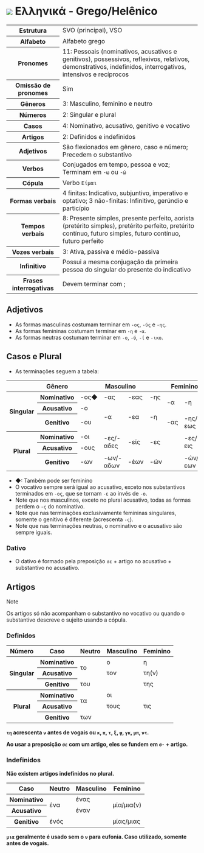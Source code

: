 # <img src="https://flagsapi.com/GR/flat/32.png"> Ελληνικά - Grego/Helênico

<table>
    <tr>
        <th>Estrutura</th>
        <td>SVO (principal), VSO</td>
    </tr>
    <tr>
        <th>Alfabeto</th>
        <td>Alfabeto grego</td>
    </tr>
    <tr>
        <th>Pronomes</th>
        <td>11: Pessoais (nominativos, acusativos e genitivos), possessivos, reflexivos, relativos, demonstrativos, indefinidos, interrogativos, intensivos e recíprocos</td>
    </tr>
    <tr>
        <th>Omissão de pronomes</th>
        <td>Sim</td>
    </tr>
    <tr>
        <th>Gêneros</th>
        <td>3: Masculino, feminino e neutro</td>
    </tr>
    <tr>
        <th>Números</th>
        <td>2: Singular e plural</td>
    </tr>
    <tr>
        <th>Casos</th>
        <td>4: Nominativo, acusativo, genitivo e vocativo</td>
    </tr>
    <tr>
        <th>Artigos</th>
        <td>2: Definidos e indefinidos</td>
    </tr>
    <tr>
        <th>Adjetivos</th>
        <td>São flexionados em gênero, caso e número; Precedem o substantivo</td>
    </tr>
    <tr>
        <th>Verbos</th>
        <td>Conjugados em tempo, pessoa e voz; Terminam em <code>-ω</code> ou <code>-ώ</code></td>
    </tr>
    <tr>
        <th>Cópula</th>
        <td>Verbo <code>Είμαι</code></td>
    </tr>
    <tr>
        <th>Formas verbais</th>
        <td>4 finitas: Indicativo, subjuntivo, imperativo e optativo; 3 não-finitas: Infinitivo, gerúndio e particípio</td>
    </tr>
    <tr>
        <th>Tempos verbais</th>
        <td>8: Presente simples, presente perfeito, aorista (pretérito simples), pretérito perfeito, pretérito contínuo, futuro simples, futuro contínuo, futuro perfeito</td>
    </tr>
    <tr>
        <th>Vozes verbais</th>
        <td>3: Ativa, passiva e médio-passiva</td>
    </tr>
    <tr>
        <th>Infinitivo</th>
        <td>Possui a mesma conjugação da primeira pessoa do singular do presente do indicativo</td>
    </tr>
    <tr>
        <th>Frases interrogativas</th>
        <td>Devem terminar com ;</td>
    </tr>
</table>

## Adjetivos

-   As formas masculinas costumam terminar em `-ος`, `-ύς` e `-ης`.
-   As formas femininas costumam terminar em `-η` e `-α`.
-   As formas neutras costumam terminar em `-ο`, `-ύ`, `-ί` e `-ικο`.

## Casos e Plural

-   As terminações seguem a tabela:

<table>
    <thead>
        <tr>
            <th></th>
            <th>Gênero</th>
            <th colspan="4">Masculino</th>
            <th colspan="2">Feminino</th>
            <th colspan="5">Neutro</th>
        </tr>
    </thead>
    <tr>
        <th rowspan="3">Singular</th>
        <th>Nominativo</th>
        <td>-ος◆</td>
        <td>-ας</td>
        <td>-εας</td>
        <td>-ης</td>
        <td rowspan="2">-α</td>
        <td rowspan="2">-η</td>
        <td rowspan="2">-ο</td>
        <td rowspan="2">-ί</td>
        <td rowspan="2">-α</td>
        <td rowspan="2">-ιμο</td>
        <td rowspan="2">-ος</td>
    </tr>
    <tr>
        <th>Acusativo</th>
        <td>-ο</td>
        <td rowspan="2">-α</td>
        <td rowspan="2">-εα</td>
        <td rowspan="2">-η</td>
    </tr>
    <tr>
        <th>Genitivo</th>
        <td>-ου</td>
        <td>-ας</td>
        <td>-ης/-εως</td>
        <td>-ου</td>
        <td>-ιού</td>
        <td colspan="2">-ατος</td>
        <td>-ους</td>
    </tr>
    <tr>
        <th rowspan="3">Plural</th>
        <th>Nominativo</th>
        <td>-οι</td>
        <td rowspan="2">-ες/-αδες</td>
        <td rowspan="2">-είς</td>
        <td rowspan="2" colspan="2">-ες</td>
        <td rowspan="2">-ες/εις</td>
        <td rowspan="2">-α</td>
        <td rowspan="2">-ιά</td>
        <td rowspan="2" colspan="2">-ατα</td>
        <td rowspan="2">-η</td>
    </tr>
    <tr>
        <th>Acusativo</th>
        <td>-ους</td>
    </tr>
    <tr>
        <th>Genitivo</th>
        <td>-ων</td>
        <td>-ων/-αδων</td>
        <td>-έων</td>
        <td colspan="2">-ών</td>
        <td>-ών/-εων</td>
        <td>-ων</td>
        <td>-ιών</td>
        <td colspan="2">-άτων</td>
        <td>-ών</td>
    </tr>
</table>

-   ◆: Também pode ser feminino
-   O vocativo sempre será igual ao acusativo, exceto nos substantivos terminados em `-ος`, que se tornam `-ε` ao invés de `-ο`.
-   Note que nos masculinos, exceto no plural acusativo, todas as formas perdem o `-ς` do nominativo.
-   Note que nas terminações exclusivamente femininas singulares, somente o genitivo é diferente (acrescenta `-ς`).
-   Note que nas terminações neutras, o nominativo e o acusativo são sempre iguais.

### Dativo

-   O dativo é formado pela preposição `σε` + artigo no acusativo + substantivo no acusativo.

## Artigos

> [!NOTE]
> Os artigos só não acompanham o substantivo no vocativo ou quando o substantivo descreve o sujeito usando a cópula.

### Definidos

<table>
    <thead>
        <tr>
            <th>Número</th>
            <th>Caso</th>
            <th>Neutro</th>
            <th>Masculino</th>
            <th>Feminino</th>
        </tr>
    </thead>
    <tr>
        <th rowspan="3">Singular</th>
        <th>Nominativo</th>
        <td rowspan="2">τo</td>
        <td>ο</td>
        <td>η</td>
    </tr>
    <tr>
        <th>Acusativo</th>
        <td>τoν</td>
        <td>τη(ν)</td>
    </tr>
    <tr>
        <th>Genitivo</th>
        <td colspan="2">τoυ</td>
        <td>της</td>
    </tr>
    <tr>
        <th rowspan="3">Plural</th>
        <th>Nominativo</th>
        <td rowspan="2">τα</td>
        <td colspan="2">οι</td>
    </tr>
    <tr>
        <th>Acusativo</th>
        <td>τoυς</td>
        <td>τις</td>
    </tr>
    <tr>
        <th>Genitivo</th>
        <td colspan="3">των</td>
    </tr>
</table>

**`τη` acrescenta `ν` antes de vogais ou `κ`, `π`, `τ`, `ξ`, `ψ`, `γκ`, `μπ`, `ντ`.**

**Ao usar a preposição `σε` com um artigo, eles se fundem em `σ-` + artigo.**

### Indefinidos

**Não existem artigos indefinidos no plural.**

<table>
    <thead>
        <tr>
            <th>Caso</th>
            <th>Neutro</th>
            <th>Masculino</th>
            <th>Feminino</th>
        </tr>
    </thead>
    <tr>
        <th>Nominativo</th>
        <td rowspan="2">ένα</td>
        <td>ένας</td>
        <td rowspan="2">μία/μια(ν)</td>
    </tr>
    <tr>
        <th>Acusativo</th>
        <td>έναν</td>
    </tr>
    <tr>
        <th>Genitivo</th>
        <td colspan="2">ένóς</td>
        <td rowspan="2">μίας/μιας</td>
    </tr>
</table>

**`μια` geralmente é usado sem o `ν` para eufonia. Caso utilizado, somente antes de vogais.**
